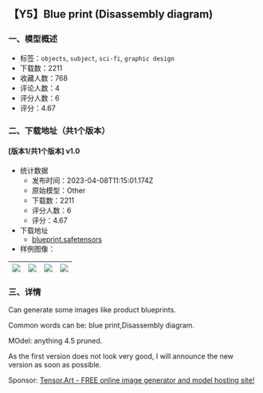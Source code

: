 ## 【Y5】Blue print (Disassembly diagram)
### 一、模型概述

- 标签：`objects`, `subject`, `sci-fi`, `graphic design`
- 下载数：2211
- 收藏人数：768
- 评论人数：4
- 评分人数：6
- 评分：4.67

### 二、下载地址（共1个版本）

#### [版本1/共1个版本] v1.0

- 统计数据
  - 发布时间：2023-04-08T11:15:01.174Z
  - 原始模型：Other
  - 下载数：2211
  - 评分人数：6
  - 评分：4.67
- 下载地址
  - [blueprint.safetensors](https://civitai.com/api/download/models/39891)
- 样例图像：

| <img src="https://image.civitai.com/xG1nkqKTMzGDvpLrqFT7WA/cbc8e62e-4584-40d2-ff95-225e331d6d00/width=450/441759.jpeg" /> | <img src="https://image.civitai.com/xG1nkqKTMzGDvpLrqFT7WA/e0369491-8d71-4569-4155-725f9d45ef00/width=450/441805.jpeg" /> | <img src="https://image.civitai.com/xG1nkqKTMzGDvpLrqFT7WA/44a1a54c-c060-44d9-3cdf-9fe07cb48000/width=450/441807.jpeg" /> | <img src="https://image.civitai.com/xG1nkqKTMzGDvpLrqFT7WA/903ff572-58c4-450a-0241-1738439db500/width=450/441803.jpeg" /> |
| ---- | ---- | ---- | ---- |


### 三、详情
<p>Can generate some images like product blueprints.</p><p>Common words can be: blue print,Disassembly diagram.</p><p>MOdel: anything 4.5 pruned.</p><p>As the first version does not look very good, I will announce the new version as soon as possible.</p><p></p><p>Sponsor: <a target="_blank" rel="ugc" href="http://Tensor.Art">Tensor.Art</a><a target="_blank" rel="ugc" href="https://tensor.art/"> - FREE online image generator and model hosting site!</a></p>